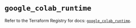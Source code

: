 # `google_colab_runtime`

Refer to the Terraform Registry for docs: [`google_colab_runtime`](https://registry.terraform.io/providers/hashicorp/google-beta/6.46.0/docs/resources/google_colab_runtime).
